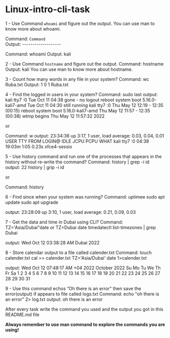 # Linux-intro-cli-task


1 -	Use Command ` whoami ` and figure out the output.
You can use man to know more about whoami.

Command: ` Command ` <br/>
Output: -------------------

Command: whoami
Output: kali

2 -	Use Command ` hostname ` and figure out the output.
Command: hostname
Output: kali
You can use man to know more about hostname.

3 -	Count how many words in any file in your system?
Command: wc Ruba.txt
Output: 1 0 1 Ruba.txt

4 -	Find the logged in users in your system?
Command: sudo last
output:
kali     tty7         :0               Tue Oct 11 04:38    gone - no logout
reboot   system boot  5.16.0-kali7-amd Tue Oct 11 04:30   still running
kali     tty7         :0               Thu May 12 12:19 - 12:35  (00:15)
reboot   system boot  5.16.0-kali7-amd Thu May 12 11:57 - 12:35  (00:38)
wtmp begins Thu May 12 11:57:32 2022

or

Command: w
output:
23:34:36 up  3:17,  1 user,  load average: 0.03, 0.04, 0.01
USER     TTY      FROM             LOGIN@   IDLE   JCPU   PCPU WHAT
kali     tty7     :0               04:38   19:03m  1:05   0.23s xfce4-sessio

5 -	Use history command and run one of the processes that appears in the history without re-write the command?
Command: history | grep -i id
output:
22  history | grip -i id

or

Command: history

6 -	Find since when your system was running?
Command: uptimee
sudo apt update
sudo apt upgrade

output:
23:28:09 up  3:10,  1 user,  load average: 0.21, 0.09, 0.03
                                                            
7 -	Get the data and time in Dubai using CLI?
Command: TZ='Asia/Dubai"date
or TZ=Dubai date
timedatectl list-timezones | grep Dubai

output:
Wed Oct 12 03:38:28 AM Dubai 2022


8 -	Store calendar output to a file called calender.txt
Command: touch calender.txt
cal >> calender.txt
TZ='Asia/Dubai' date 1>calender.txt

output:
Wed Oct 12 07:48:17 AM +04 2022
    October 2022
 Su Mo Tu We Th Fr Sa
                    1
  2  3  4  5  6  7  8
  9 10 11 12 13 14 15
 16 17 18 19 20 21 22
 23 24 25 26 27 28 29
 30 31

9 -	Use this command echos “Oh there is an error” then save the error(output) if appears to file called logs.txt
Command: echo "oh there is an error" 2> log.txt
output: oh there is an error

 After every task write the command you used 
 and the output you got in this README.md file


**Always remember to use man command to explore the commands you are using!**



